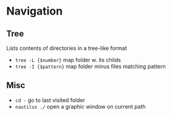 # Navigation
## Tree
Lists contents of directories in a tree-like format

* `tree -L {$number}` map folder w. its childs
* `tree -I {$pattern}` map folder minus files matching pattern


## Misc
* `cd -` go to last visited folder
* `nautilus ./` open a graphic window on current path
